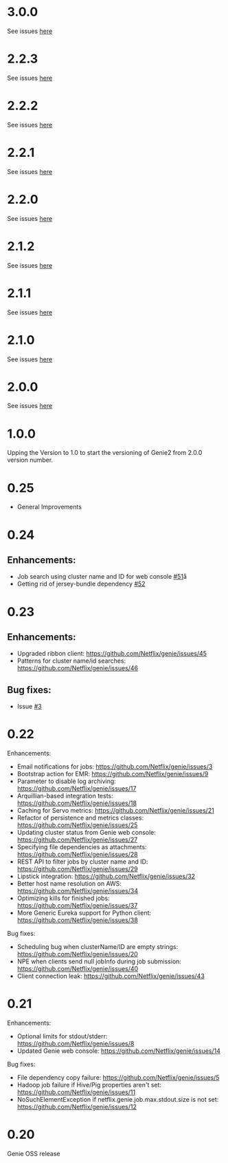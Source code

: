 # 3.0.0

See issues [here](https://github.com/Netflix/genie/issues?q=milestone%3A3.0.0)

# 2.2.3

See issues [here](https://github.com/Netflix/genie/issues?q=milestone%3A2.2.3)

# 2.2.2

See issues [here](https://github.com/Netflix/genie/issues?q=milestone%3A2.2.2)

# 2.2.1

See issues [here](https://github.com/Netflix/genie/issues?q=milestone%3A2.2.1)

# 2.2.0

See issues [here](https://github.com/Netflix/genie/issues?q=milestone%3A2.2.0)

# 2.1.2

See issues [here](hhttps://github.com/Netflix/genie/issues?q=milestone%3A2.1.2)

# 2.1.1

See issues [here](https://github.com/Netflix/genie/issues?q=milestone%3A2.1.1)

# 2.1.0

See issues [here](https://github.com/Netflix/genie/issues?q=milestone%3A2.1.0)

# 2.0.0

See issues [here](https://github.com/Netflix/genie/issues?q=milestone%3A2.0.0)

# 1.0.0

Upping the Version to 1.0 to start the versioning of Genie2 from 2.0.0 version number.

# 0.25

* General Improvements

# 0.24

## Enhancements:

* Job search using cluster name and ID for web console [#51](https://github.com/Netflix/genie/issues/51)å
* Getting rid of jersey-bundle dependency [#52](https://github.com/Netflix/genie/issues/52)

# 0.23

## Enhancements:

* Upgraded ribbon client: https://github.com/Netflix/genie/issues/45
* Patterns for cluster name/id searches: https://github.com/Netflix/genie/issues/46

## Bug fixes:

* Issue [#3](https://github.com/Netflix/genie/commit/54833b313a87afa3083f767003b1017de815890c)

# 0.22

Enhancements:
* Email notifications for jobs: https://github.com/Netflix/genie/issues/3
* Bootstrap action for EMR: https://github.com/Netflix/genie/issues/9
* Parameter to disable log archiving: https://github.com/Netflix/genie/issues/17
* Arquillian-based integration tests: https://github.com/Netflix/genie/issues/18
* Caching for Servo metrics: https://github.com/Netflix/genie/issues/21
* Refactor of persistence and metrics classes: https://github.com/Netflix/genie/issues/25
* Updating cluster status from Genie web console: https://github.com/Netflix/genie/issues/27
* Specifying file dependencies as attachments: https://github.com/Netflix/genie/issues/28
* REST API to filter jobs by cluster name and ID: https://github.com/Netflix/genie/issues/29
* Lipstick integration: https://github.com/Netflix/genie/issues/32
* Better host name resolution on AWS: https://github.com/Netflix/genie/issues/34
* Optimizing kills for finished jobs: https://github.com/Netflix/genie/issues/37
* More Generic Eureka support for Python client: https://github.com/Netflix/genie/issues/38

Bug fixes:
* Scheduling bug when clusterName/ID are empty strings: https://github.com/Netflix/genie/issues/20
* NPE when clients send null jobInfo during job submission: https://github.com/Netflix/genie/issues/40
* Client connection leak: https://github.com/Netflix/genie/issues/43

# 0.21

Enhancements:
* Optional limits for stdout/stderr: https://github.com/Netflix/genie/issues/8
* Updated Genie web console: https://github.com/Netflix/genie/issues/14

Bug fixes:
* File dependency copy failure: https://github.com/Netflix/genie/issues/5
* Hadoop job failure if Hive/Pig properties aren't set: https://github.com/Netflix/genie/issues/11
* NoSuchElementException if netflix.genie.job.max.stdout.size is not set: https://github.com/Netflix/genie/issues/12

# 0.20
Genie OSS release
